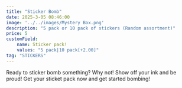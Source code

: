 ```yaml
---
title: "Sticker Bomb"
date: 2025-3-05 08:46:00
image: '../../images/Mystery Box.png'
description: "5 pack or 10 pack of stickers (Random assortment)"
price: 5 
customField:
    name: Sticker pack!
    values: "5 pack|10 pack[+2.00]"
tag: "STICKERS"
---
```


Ready to sticker bomb something? Why not! Show off your ink and be proud! Get your sticket pack now and get started bombing!